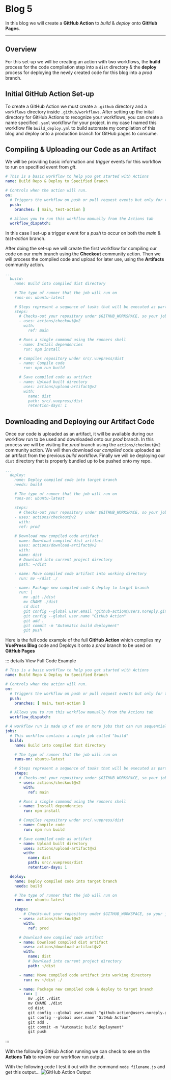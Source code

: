 # Blog 5

In this blog we will create a **GitHub Action** to *build* & *deploy* onto **GitHub Pages**.

---

## Overview
For this set-up we will be creating an action with two workflows, the **build** process for the code compilation step into a `dist` directory & the **deploy** process for deploying the newly created code for this blog into a *prod* branch.


## Initial GitHub Action Set-up
To create a GitHub Action we must create a `.github` directory and a `workflows` directory inside `.github/workflows`. After setting up the inital directory for GitHub Actions to recognize your workflows, you can create a name specified `.yaml` workflow for your project. in my case I named this workflow file `build_deploy.yml` to build automate my compilation of this blog and deploy onto a production branch for GitHub pages to consume.

## Compiling & Uploading our Code as an Artifact
We will be providing basic information and *trigger* events for this workflow to run on specified event from *git*. 

```yaml
# This is a basic workflow to help you get started with Actions
name: Build Repo & Deploy to Specified Branch

# Controls when the action will run. 
on:
  # Triggers the workflow on push or pull request events but only for the main branch
  push:
    branches: [ main, test-action ]

  # Allows you to run this workflow manually from the Actions tab
  workflow_dispatch:
```

In this case I set-up a trigger event for a *push* to occur on both the *main* & *test-action* branch. 

After doing the set-up we will create the first workflow for compiling our code on our *main* branch using the **Checkout** community action. Then we will process the compiled code and upload for later use, using the **Artifacts** community action.

```yaml
...
  build:
    name: Build into compiled dist directory

    # The type of runner that the job will run on
    runs-on: ubuntu-latest

    # Steps represent a sequence of tasks that will be executed as part of the job
    steps:
      # Checks-out your repository under $GITHUB_WORKSPACE, so your job can access it
      - uses: actions/checkout@v2
        with:
          ref: main

      # Runs a single command using the runners shell
      - name: Install dependencies
        run: npm install

      # Compiles repository under src/.vuepress/dist
      - name: Compile code
        run: npm run build

      # Save compiled code as artifact
      - name: Upload built directory
        uses: actions/upload-artifact@v2
        with:
          name: dist
          path: src/.vuepress/dist
          retention-days: 1
```

## Downloading and Deploying our Artifact Code
Once our code is uploaded as an artifact, it will be available during our workflow run to be used and downloaded onto our *prod* branch. In this process we will be visiting the *prod* branch using the `actions/checkout@v2` community action. We will then download our *compiled* code uploaded as an artifact from the previous *build* workflow. Finally we will be deploying our `dist` directory that is properly bundled up to be pushed onto my repo.

```yaml
...
  deploy:
    name: Deploy compiled code into target branch
    needs: build

    # The type of runner that the job will run on
    runs-on: ubuntu-latest

    steps:
      # Checks-out your repository under $GITHUB_WORKSPACE, so your job can access it
    - uses: actions/checkout@v2
      with:
      ref: prod

    # Download new compiled code artifact
    - name: Download compiled dist artifact
      uses: actions/download-artifact@v2
      with:
      name: dist
      # Download into current project directory
      path: ~/dist

    - name: Move compiled code artifact into working directory
      run: mv ~/dist ./

    - name: Package new compiled code & deploy to target branch
      run: |
        mv .git ./dist
        mv CNAME ./dist
        cd dist
        git config --global user.email "github-action@users.noreply.github.com"
        git config --global user.name "GitHub Action"
        git add .
        git commit -m "Automatic build deployment"
        git push
```

Here is the full code example of the full **GitHub Action** which compiles my **VuePress Blog** code and Deploys it onto a *prod* branch to be used on **GitHub Pages**

::: details View Full Code Example

```yaml
# This is a basic workflow to help you get started with Actions
name: Build Repo & Deploy to Specified Branch

# Controls when the action will run. 
on:
  # Triggers the workflow on push or pull request events but only for the main branch
  push:
    branches: [ main, test-action ]

  # Allows you to run this workflow manually from the Actions tab
  workflow_dispatch:

# A workflow run is made up of one or more jobs that can run sequentially or in parallel
jobs:
  # This workflow contains a single job called "build"
  build:
    name: Build into compiled dist directory

    # The type of runner that the job will run on
    runs-on: ubuntu-latest

    # Steps represent a sequence of tasks that will be executed as part of the job
    steps:
      # Checks-out your repository under $GITHUB_WORKSPACE, so your job can access it
      - uses: actions/checkout@v2
        with:
          ref: main

      # Runs a single command using the runners shell
      - name: Install dependencies
        run: npm install

      # Compiles repository under src/.vuepress/dist
      - name: Compile code
        run: npm run build

      # Save compiled code as artifact
      - name: Upload built directory
        uses: actions/upload-artifact@v2
        with:
          name: dist
          path: src/.vuepress/dist
          retention-days: 1

  deploy:
    name: Deploy compiled code into target branch
    needs: build

    # The type of runner that the job will run on
    runs-on: ubuntu-latest

    steps:
        # Checks-out your repository under $GITHUB_WORKSPACE, so your job can access it
      - uses: actions/checkout@v2
        with:
          ref: prod

      # Download new compiled code artifact
      - name: Download compiled dist artifact
        uses: actions/download-artifact@v2
        with:
          name: dist
          # Download into current project directory
          path: ~/dist

      - name: Move compiled code artifact into working directory
        run: mv ~/dist ./

      - name: Package new compiled code & deploy to target branch
        run: |
          mv .git ./dist
          mv CNAME ./dist
          cd dist
          git config --global user.email "github-action@users.noreply.github.com"
          git config --global user.name "GitHub Action"
          git add .
          git commit -m "Automatic build deployment"
          git push
```

:::

With the following GitHub Action running we can check to see on the **Actions Tab** to review our workflow run output.

With the following code I test it out with the command `node filename.js` and get this output...
![GitHub Action Output](/blog5/github_build-deploy_action.png)
